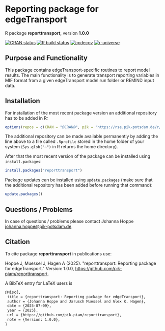 # Reporting package for edgeTransport

R package **reporttransport**, version **1.0.0**

[![CRAN status](https://www.r-pkg.org/badges/version/reporttransport)](https://cran.r-project.org/package=reporttransport) [![R build status](https://github.com/pik-piam/reporttransport/workflows/check/badge.svg)](https://github.com/pik-piam/reporttransport/actions) [![codecov](https://codecov.io/gh/pik-piam/reporttransport/branch/master/graph/badge.svg)](https://app.codecov.io/gh/pik-piam/reporttransport) [![r-universe](https://pik-piam.r-universe.dev/badges/reporttransport)](https://pik-piam.r-universe.dev/builds)

## Purpose and Functionality

This package contains edgeTransport-specific routines to
    report model results. The main functionality is to generate transport
    reporting variables in MIF format from a given edgeTransport model run
    folder or REMIND input data.


## Installation

For installation of the most recent package version an additional repository has to be added in R:

```r
options(repos = c(CRAN = "@CRAN@", pik = "https://rse.pik-potsdam.de/r/packages"))
```
The additional repository can be made available permanently by adding the line above to a file called `.Rprofile` stored in the home folder of your system (`Sys.glob("~")` in R returns the home directory).

After that the most recent version of the package can be installed using `install.packages`:

```r 
install.packages("reporttransport")
```

Package updates can be installed using `update.packages` (make sure that the additional repository has been added before running that command):

```r 
update.packages()
```

## Questions / Problems

In case of questions / problems please contact Johanna Hoppe <johanna.hoppe@pik-potsdam.de>.

## Citation

To cite package **reporttransport** in publications use:

Hoppe J, Muessel J, Hagen A (2025). "reporttransport: Reporting package for edgeTransport." Version: 1.0.0, <https://github.com/pik-piam/reporttransport>.

A BibTeX entry for LaTeX users is

 ```latex
@Misc{,
  title = {reporttransport: Reporting package for edgeTransport},
  author = {Johanna Hoppe and Jarusch Muessel and Alex K. Hagen},
  date = {2025-07-09},
  year = {2025},
  url = {https://github.com/pik-piam/reporttransport},
  note = {Version: 1.0.0},
}
```
